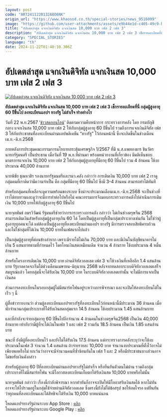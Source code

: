 ```yaml
---
layout: post
code: "ART2411220132A8O6NK"
origin_url: "https://www.khaosod.co.th/special-stories/news_9516099"
image: "https://github.com/user-attachments/assets/e9b44e1d-c405-49c9-b2c8-88714c9449e1"
title: "อัปเดตล่าสุด แจกเงินดิจิทัล แจกเงินสด 10,000 บาท เฟส 2 เฟส 3"
description: "อัปเดตล่าสุด แจกเงินดิจิทัล แจกเงินสด 10,000 บาท เฟส 2 เฟส 3 เช็กรายละเอียดที่นี่ กลุ่มผู้สูงอายุ 60 ปีขึ้นไป ลงทะเบียนแอปฯ ทางรัฐ ไม่สำเร็จ ทำอย่างไร"
category: "SPECIAL_STORIES"
language: "th"
date: 2024-11-22T01:40:10.306Z
---
```


# อัปเดตล่าสุด แจกเงินดิจิทัล แจกเงินสด 10,000 บาท เฟส 2 เฟส 3

[![อัปเดตล่าสุด แจกเงินดิจิทัล แจกเงินสด 10,000 บาท เฟส 2 เฟส 3](https://www.khaosod.co.th/wpapp/uploads/2024/11/Give-away-digital-money.jpg "อัปเดตล่าสุด แจกเงินดิจิทัล แจกเงินสด 10,000 บาท เฟส 2 เฟส 3")](https://www.khaosod.co.th/wpapp/uploads/2024/11/Give-away-digital-money.jpg)

**อัปเดตล่าสุด แจกเงินดิจิทัล แจกเงินสด 10,000 บาท เฟส 2 เฟส 3 เช็กรายละเอียดที่นี่ กลุ่มผู้สูงอายุ 60 ปีขึ้นไป ลงทะเบียนแอปฯ ทางรัฐ ไม่สำเร็จ ทำอย่างไร**

วันที่ 22 พ.ย.2567 ‘[ข่าวสดออนไลน์](https://www.khaosod.co.th/home)‘ ติดตามความคืบหน้าการ กระทรวงการคลัง โดย กรมบัญชีกลาง แจกเงินสด 10,000 บาท เฟส 2 ให้กับกลุ่มผู้สูงอายุ 60 ปีขึ้นไป รวมถึงการแจกเงินดิจิทัล เฟส 3 ให้กับประชาชนที่ลงทะเบียนผ่านแอปพลิเคชัน “ทางรัฐ” ไว้ก่อนหน้านี้ ซึ่งจะเกิดขึ้นในช่วงเดือนเม.ย.-มิ.ย.2568

ภายหลังการประชุมคณะกรรมการนโยบายกระตุ้นเศรษฐกิจ 1/2567 ที่มี น.ส.แพทองธาร ชินวัตร นายกรัฐมนตรี เป็นประธาน เมื่อวันที่ 19 พ.ย.ที่ผ่านมา พร้อมหน่วยงานที่เกี่ยวข้อง มีมติเห็นชอบ มาตรการแจกเงิน 10,000 บาท เฟส 2 ให้กับกลุ่มผู้สูงอายุที่มีอายุ 60 ปีขึ้นไป รวม 4 ล้านคน ใช้งบประมาณ 40,000 ล้านบาท

นายพิชัย ชุณหวชิร รองนายกรัฐมนตรีและรมว.คลัง กล่าวว่า การเติมเงิน 10,000 บาท เฟส 2 เราดูกลุ่มคนที่เราคิดว่ามีความจำเป็น คือ กลุ่มที่มีอายุ 60 ปีขึ้นไป ซึ่งมี 3-4 ล้านคน สามารถทำได้ทันที

สำหรับกลุ่มคนที่เหลือจะดูความพร้อมของระบบ ซึ่งน่าจะประมาณเดือนเม.ย.-มิ.ย.2568 จะเป็นช่วงที่เราได้ทบทวนและดูว่าจะมีการทำต่อไปหรือไม่ คณะกรรมการจึงมอบกระทรวงการคลังไปดำเนินการเติมเงิน 10,000 บาทให้กับผู้สูงอายุ 60 ปีขึ้นไป

นายจุลพันธ์ อมรวิวัฒน์ รัฐมนตรีช่วยว่าการกระทรวงการคลัง กล่าวว่า ไม่เกินช่วงตรุษจีน 2568 สามารถเติมเงินสำหรับกลุ่มผู้สูงอายุเกิน 60 ได้ โดยเป็นผู้สูงอายุที่เป็นกลุ่มเปราะบางเช่นกัน ไม่ใช่ว่าผู้สูงอายุทุกคนจะได้ แต่ต้องเป็นผู้สูงอายุที่ลงทะเบียนผ่านแอปฯ ทางรัฐ มีการตรวจสอบสิทธิครบถ้วน และไม่ใช่กลุ่มที่ได้เงิน 10,000 บาทในเฟสแรกไปแล้ว

เป็นกลุ่มผู้สูงอายุที่ค่อนข้างลำบาก เพราะมีรายได้ไม่เกิน 70,000 บาท และมีเงินในบัญชีธนาคารไม่เกิน 5 แสนบาทตามที่กำหนดไว้ โดยโอนเงินสดเหมือนเดิม จำนวน 4 ล้านราย ใช้งบประมาณ 4 หมื่นล้านบาท

สำหรับโครงการเติมเงิน 10,000 บาท ผ่านดิจิทัลวอลเลต เฟส 3 จะใช้วงเงินที่เหลืออีก 1.4 แสนล้านบาท รัฐบาลคาดจะเริ่มได้ช่วงเดือนเมษายน-มิถุนายน 2568 หลังจากทดสอบระบบดิจิทัลวอลเลตเสร็จสมบูรณ์แล้ว โดยกลุ่มนี้จะได้รับเงิน 10,000 บาท ในระบบดิจิทัลวอลเลตเท่านั้น จะไม่มีการแจกเป็นเงินสด

ส่วนการลงทะเบียนในรอบกลุ่มผู้ไม่มีสมาร์ทโฟนอยู่ระหว่างการพิจารณา และจะเปิดให้ลงทะเบียนได้ในเร็ว ๆ นี้

ผู้สื่อข่าวรายงานว่า ส่วนผู้ลงทะเบียนแอปฯทางรัฐที่ลงทะเบียนไว้ก่อนหน้านี้มีประมาณ 36 ล้านคน เมื่อหักจำนวนกลุ่มเปราะบางที่ได้รับเงินสดกลุ่มแรก 14.5 ล้านคน ใช้งบประมาณ 1.45 แสนล้านบาท

และที่กำลังจะจ่ายกลุ่มอายุ 60 ปีขึ้นไปอีกจำนวน 4 ล้านคนในช่วงตรุษจีน2568 เป็นเงิน 40,000 ล้านบาท เท่ากับว่ามีผู้ที่จะได้เงินในเฟส 1 และ เฟส 2 รวมกัน 18.5 ล้านคน เป็นเงิน 1.85 แสนล้านบาท

ขณะที่ ยังมีผู้ที่ลงทะเบียนไว้ และยังไม่ได้รับเงิน 17.5 ล้านคน แต่กระทรวงการคลังระบุว่าจะใช้งบประมาณในเฟส 3 จำนวน 1.4 แสนล้าน ถ้าจ่ายรายละ 10,000 บาท จำนวนงบประมาณที่ตั้งไว้อาจไม่เพียงพอหรือไม่ ยกเว้นว่าอาจจะมีจำนวนคนที่ซ้ำซ้อนกันใน เฟส 1 และ 2 หรือมีประชาชนบางส่วนอาจไม่ขอรับเงินดังกล่าว

สำหรับผู้สูงอายุ 60 ปีที่ลงทะเบียนผ่านแอปฯทางรัฐไม่สำเร็จ หรือยืนยันตัวตนไม่ผ่าน รวมถึงกลุ่มเปราะบางที่ไม่มีสมาร์ทโฟน จะมีโอกาสลงทะเบียนเก็บตกได้รับเงินสด 10,000 บาทหรือไม่นั้น

นายจุลพันธ์ กล่าวว่า เรื่องนี้กำลังพิจารณา หากทำทันก็อาจจะเปิดให้มีโอกาสรับเงินสดได้ หากไม่ทันอาจจะให้ไปรวมอยู่ในกลุ่มใช้จ่ายผ่านดิจิทัลวอลเลต ซึ่งตรงนี้ยังไม่ได้ข้อสรุป ขอให้อดใจรอ แต่ยืนยันว่าทุกคนที่ลงทะเบียนและได้สิทธิจะได้รับเงิน 10,000 บาทแน่นอน

โหลดแอปฯทางรัฐผ่านระบบ App Store : [คลิก](https://apps.apple.com/th/app/%E0%B8%97%E0%B8%B2%E0%B8%87%E0%B8%A3-%E0%B8%90/id1514331336)  
โหลดแอปฯทางรัฐผ่านระบบ Google Play : [คลิก](https://play.google.com/store/apps/details?id=th.or.dga.citizenportal&hl=th&gl=US&pli=1)